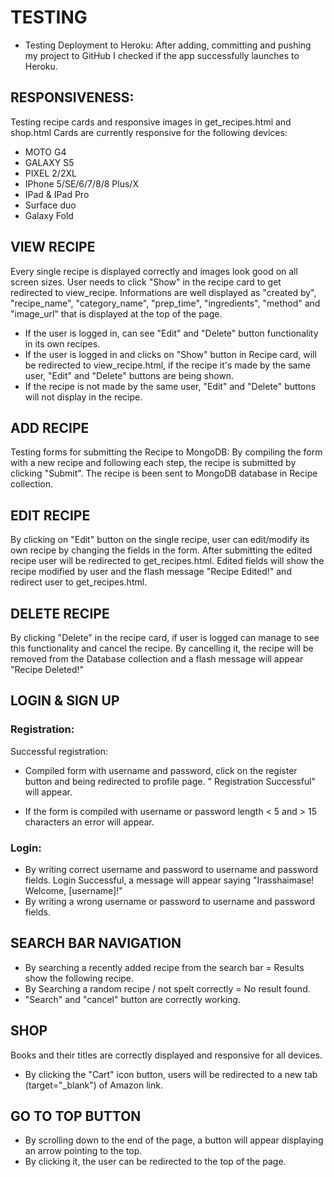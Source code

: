 # TESTING

* Testing Deployment to Heroku: 
After adding, committing and pushing my project to GitHub I checked if the app successfully launches to Heroku.

## RESPONSIVENESS:
Testing recipe cards and responsive images in get_recipes.html and shop.html
Cards are currently responsive for the following devices:
* MOTO G4
* GALAXY S5
* PIXEL 2/2XL
* IPhone 5/SE/6/7/8/8 Plus/X
* IPad & IPad Pro
* Surface duo
* Galaxy Fold

## VIEW RECIPE

Every single recipe is displayed correctly and images look good on all screen sizes.
User needs to click "Show" in the recipe card to get redirected to view_recipe. 
Informations are well displayed as "created by", "recipe_name", "category_name", "prep_time", "ingredients", "method" 
and "image_url" that is displayed at the top of the page. 
* If the user is logged in, can see "Edit" and "Delete" button functionality in its
own recipes. 
* If the user is logged in and clicks on "Show" button in Recipe card, will be redirected to view_recipe.html, if the recipe
it's made by the same user, "Edit" and "Delete" buttons are being shown.
* If the recipe is not made by the same user, "Edit" and "Delete" buttons will not display in the recipe.


## ADD RECIPE
Testing forms for submitting the Recipe to MongoDB:
By compiling the form with a new recipe and following each step, the recipe is submitted by clicking "Submit".
The recipe is been sent to MongoDB database in Recipe collection.

## EDIT RECIPE

By clicking on "Edit" button on the single recipe, user can edit/modify its own recipe by changing the fields in the form.
After submitting the edited recipe user will be redirected to get_recipes.html.
Edited fields will show the recipe modified by user and the flash message "Recipe Edited!" and redirect user to get_recipes.html.

## DELETE RECIPE

By clicking "Delete" in the recipe card, if user is logged can manage to see this functionality and cancel the recipe.
By cancelling it, the recipe will be removed from the Database collection and a flash message will appear "Recipe Deleted!"
## LOGIN & SIGN UP

### Registration:
Successful registration:
- Compiled form with username and password, click on the register button and being redirected
to profile page. " Registration Successful" will appear.
* If the form is compiled with username or password length < 5 and > 15 characters an error will appear.


### Login:

* By writing correct username and password to username and password fields.
Login Successful, a message will appear saying "Irasshaimase! Welcome, [username]!"
* By writing a wrong username or password to username and password fields.

## SEARCH BAR NAVIGATION
* By searching a recently added recipe from the search bar = Results show the following recipe.
* By Searching a random recipe / not spelt correctly = No result found. 
* "Search" and "cancel" button are correctly working.

## SHOP

Books and their titles are correctly displayed and responsive for all devices.
* By clicking the "Cart" icon button, users will be redirected to a new tab (target="_blank") of Amazon link.

## GO TO TOP BUTTON

* By scrolling down to the end of the page, a button will appear displaying an arrow pointing to the top.
* By clicking it, the user can be redirected to the top of the page.
